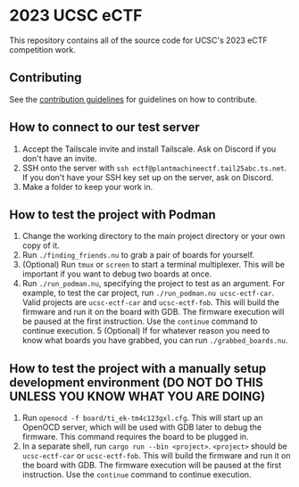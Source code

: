 # 2023 UCSC eCTF

This repository contains all of the source code for UCSC's 2023 eCTF competition work.

## Contributing
See the [contribution guidelines](CONTRIBUTING.md) for guidelines on how to contribute.

## How to connect to our test server
1. Accept the Tailscale invite and install Tailscale. Ask on Discord if you don't have an invite.
2. SSH onto the server with `ssh ectf@plantmachineectf.tail25abc.ts.net`. If you don't have your SSH key set up on the server, ask on Discord.
3. Make a folder to keep your work in.

## How to test the project with Podman
1. Change the working directory to the main project directory or your own copy of it.
2. Run `./finding_friends.nu` to grab a pair of boards for yourself.
3. (Optional) Run `tmux` or `screen` to start a terminal multiplexer. This will be important if you want to debug two boards at once.
4. Run `./run_podman.nu`, specifying the project to test as an argument. For example, to test the car project, run `./run_podman.nu ucsc-ectf-car`. Valid projects are `ucsc-ectf-car` and `ucsc-ectf-fob`. This will build the firmware and run it on the board with GDB. The firmware execution will be paused at the first instruction. Use the `continue` command to continue execution.
5 (Optional) If for whatever reason you need to know what boards you have grabbed, you can run `./grabbed_boards.nu`.

## How to test the project with a manually setup development environment (DO NOT DO THIS UNLESS YOU KNOW WHAT YOU ARE DOING)
1. Run `openocd -f board/ti_ek-tm4c123gxl.cfg`. This will start up an OpenOCD server, which will be used with GDB later to debug the firmware. This command requires the board to be plugged in.
2. In a separate shell, run `cargo run --bin <project>`. `<project>` should be `ucsc-ectf-car` or `ucsc-ectf-fob`. This will build the firmware and run it on the board with GDB. The firmware execution will be paused at the first instruction. Use the `continue` command to continue execution.
